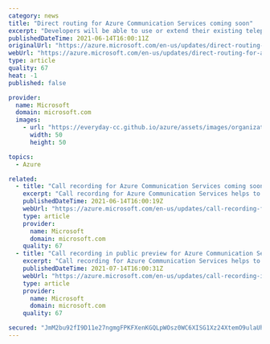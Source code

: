 ```yaml
---
category: news
title: "Direct routing for Azure Communication Services coming soon"
excerpt: "Developers will be able to use or extend their existing telephony infrastructure to the calling capabilities they build with Azure Communication Services. "
publishedDateTime: 2021-06-14T16:00:11Z
originalUrl: "https://azure.microsoft.com/en-us/updates/direct-routing-for-azure-communication-services-coming-soon/"
webUrl: "https://azure.microsoft.com/en-us/updates/direct-routing-for-azure-communication-services-coming-soon/"
type: article
quality: 67
heat: -1
published: false

provider:
  name: Microsoft
  domain: microsoft.com
  images:
    - url: "https://everyday-cc.github.io/azure/assets/images/organizations/microsoft.com-50x50.jpg"
      width: 50
      height: 50

topics:
  - Azure

related:
  - title: "Call recording for Azure Communication Services coming soon"
    excerpt: "Call recording for Azure Communication Services helps to simplify and improve the recording process during calls. "
    publishedDateTime: 2021-06-14T16:00:19Z
    webUrl: "https://azure.microsoft.com/en-us/updates/call-recording-for-azure-communication-services-coming-soon/"
    type: article
    provider:
      name: Microsoft
      domain: microsoft.com
    quality: 67
  - title: "Call recording in public preview for Azure Communication Services "
    excerpt: "Call recording for Azure Communication Services helps to simplify and improve the recording process during calls. "
    publishedDateTime: 2021-07-14T16:00:31Z
    webUrl: "https://azure.microsoft.com/en-us/updates/call-recording-in-public-preview-for-azure-communication-services/"
    type: article
    provider:
      name: Microsoft
      domain: microsoft.com
    quality: 67

secured: "JmM2bu92fI9D11e27ngmgFPKFXenKGQLpWOsz0WC6XISG1Xz24XtemO9ulaUh0XpaUjEdjDGTD0awHz60IR1V1laUPg/u5jeGiPH91G55d/f7YnFY+DuUAXpkGNqM2UFIL/3D+8nK5y8TLqAjKnP8w79lQFXUdd3vDCH5R2ugUkqVY16t87eop/LVNKymtkiueV43Hrwnx0m05FT0tOiGOmFyXLCtzY6YT60YS+ucvhQFgK7QrmZl/HWvBcT7CnrSAaSorniZtpNEstGJwmwRxyIRvnkaNg5UWCqQB9IOHO/1gKIJjqpK+MhQR+NXslobjQnnIisUD6uEcCZy+6eT0/RLvgLKMoTdRlmQ2fmr/Y=;gSi13oXOXuBfCfsaBd5GBw=="
---
```


